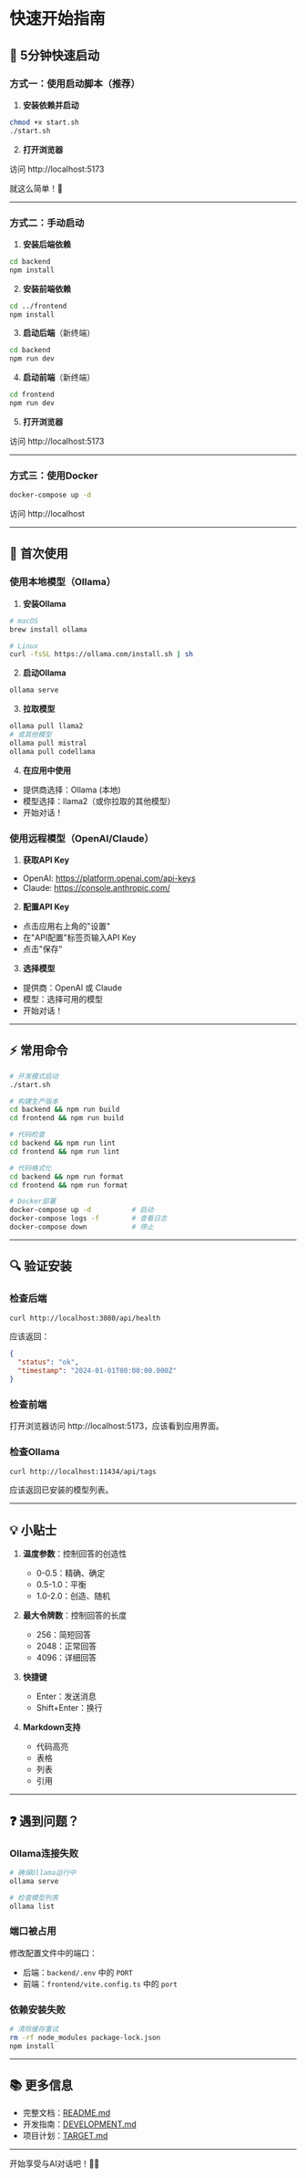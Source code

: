 # 快速开始指南

## 🚀 5分钟快速启动

### 方式一：使用启动脚本（推荐）

1. **安装依赖并启动**

```bash
chmod +x start.sh
./start.sh
```

2. **打开浏览器**

访问 http://localhost:5173

就这么简单！🎉

---

### 方式二：手动启动

1. **安装后端依赖**

```bash
cd backend
npm install
```

2. **安装前端依赖**

```bash
cd ../frontend
npm install
```

3. **启动后端**（新终端）

```bash
cd backend
npm run dev
```

4. **启动前端**（新终端）

```bash
cd frontend
npm run dev
```

5. **打开浏览器**

访问 http://localhost:5173

---

### 方式三：使用Docker

```bash
docker-compose up -d
```

访问 http://localhost

---

## 📝 首次使用

### 使用本地模型（Ollama）

1. **安装Ollama**

```bash
# macOS
brew install ollama

# Linux
curl -fsSL https://ollama.com/install.sh | sh
```

2. **启动Ollama**

```bash
ollama serve
```

3. **拉取模型**

```bash
ollama pull llama2
# 或其他模型
ollama pull mistral
ollama pull codellama
```

4. **在应用中使用**

- 提供商选择：Ollama (本地)
- 模型选择：llama2（或你拉取的其他模型）
- 开始对话！

### 使用远程模型（OpenAI/Claude）

1. **获取API Key**

- OpenAI: https://platform.openai.com/api-keys
- Claude: https://console.anthropic.com/

2. **配置API Key**

- 点击应用右上角的"设置"
- 在"API配置"标签页输入API Key
- 点击"保存"

3. **选择模型**

- 提供商：OpenAI 或 Claude
- 模型：选择可用的模型
- 开始对话！

---

## ⚡ 常用命令

```bash
# 开发模式启动
./start.sh

# 构建生产版本
cd backend && npm run build
cd frontend && npm run build

# 代码检查
cd backend && npm run lint
cd frontend && npm run lint

# 代码格式化
cd backend && npm run format
cd frontend && npm run format

# Docker部署
docker-compose up -d          # 启动
docker-compose logs -f        # 查看日志
docker-compose down           # 停止
```

---

## 🔍 验证安装

### 检查后端

```bash
curl http://localhost:3080/api/health
```

应该返回：
```json
{
  "status": "ok",
  "timestamp": "2024-01-01T00:00:00.000Z"
}
```

### 检查前端

打开浏览器访问 http://localhost:5173，应该看到应用界面。

### 检查Ollama

```bash
curl http://localhost:11434/api/tags
```

应该返回已安装的模型列表。

---

## 💡 小贴士

1. **温度参数**：控制回答的创造性
   - 0-0.5：精确、确定
   - 0.5-1.0：平衡
   - 1.0-2.0：创造、随机

2. **最大令牌数**：控制回答的长度
   - 256：简短回答
   - 2048：正常回答
   - 4096：详细回答

3. **快捷键**
   - Enter：发送消息
   - Shift+Enter：换行

4. **Markdown支持**
   - 代码高亮
   - 表格
   - 列表
   - 引用

---

## ❓ 遇到问题？

### Ollama连接失败

```bash
# 确保Ollama运行中
ollama serve

# 检查模型列表
ollama list
```

### 端口被占用

修改配置文件中的端口：
- 后端：`backend/.env` 中的 `PORT`
- 前端：`frontend/vite.config.ts` 中的 `port`

### 依赖安装失败

```bash
# 清除缓存重试
rm -rf node_modules package-lock.json
npm install
```

---

## 📚 更多信息

- 完整文档：[README.md](./README.md)
- 开发指南：[DEVELOPMENT.md](./DEVELOPMENT.md)
- 项目计划：[TARGET.md](./TARGET.md)

---

开始享受与AI对话吧！🤖✨

